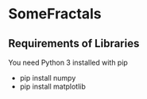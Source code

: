 # SomeFractals

## Requirements of Libraries

You need Python 3 installed with pip
* pip install numpy
* pip install matplotlib
